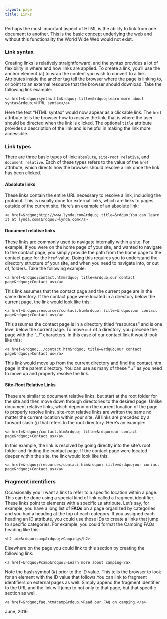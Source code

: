 ```yaml
---
layout: page
title: Links
---
```


Perhaps the most important aspect of HTML is the ability to link from one document to another. This is the basic concept underlying the web and without this functionality the World Wide Web would not exist. 

### Link syntax
Creating links is relatively straightforward, and the syntax provides a lot of flexibility in where and how links are applied. To create a link, you&rsquo;ll use the anchor element &rang;a&lang; to wrap the content you wish to convert to a link.&nbsp; Attributes inside the anchor tag tell the browser where the page is linking to, or point to an external resource that the browser should download.
Take the following link example:

~~~~~~~
<a href=&rdquo;syntax.htm&rdquo; title=&rdquo;learn more about syntax&rdquo;>HTML syntax</a>
~~~~~~~

Here the text &ldquo;HTML syntax&rdquo; would now appear as a clickable link. The `href` attribute tells the browser how to *resolve* the link; that is where the user should be directed when the link is clicked. The optional `title` attribute provides a description of the link and is helpful in making the link more accessible.

### Link types
There are three basic types of link: `absolute`, `site-root relative`, and `document relative`. Each of these types refers to the value of the `href` attribute, which directs how the browser should resolve a link once the link has been clicked. 

#### Absolute links 
These links contain the entire URL necessary to resolve a link, including the protocol. This is usually done for external links, which are links to pages outside of the current site. Here&rsquo;s an example of an absolute link:

~~~~~~~
<a href=&rdquo;http://www.lynda.com&rdquo; title=&rdquo;You can learn it at lynda.com!&rdquo;>lynda.com</a>
~~~~~~~

#### Document relative links 
These links are commonly used to navigate internally within a site. For example, if you were on the home page of your site, and wanted to navigate to the contact page, you simply provide the path from the home page to the contact page for the `href` value. Doing this requires you to understand the directory structure of your site, and when you need to navigate into, or out of, folders. Take the following example:

~~~~~~~
<a href=&rdquo;contact.htm&rdquo; title=&rdquo;our contact page&rdquo;>Contact us</a>
~~~~~~~

This link assumes that the contact page and the current page are in the same directory. If the contact page were located in a directory below the current page, the link would look like this:

~~~~~~~
<a href=&rdquo;resources/contact.htm&rdquo; title=&rdquo;our contact page&rdquo;>Contact us</a>
~~~~~~~

This assumes the contact page is in a directory titled &ldquo;resources&rdquo; and is one level below the current page. To move `out` of a directory, you precede the page with the &ldquo;../&rdquo; characters. In this case of our contact link it would look like this:

~~~~~~~
<a href=&rdquo;../contact.htm&rdquo; title=&rdquo;our contact page&rdquo;>Contact us</a>
~~~~~~~

This link would move up from the current directory and find the contact.htm page in the parent directory. You can use as many of these &ldquo;../&rdquo; as you need to move up and properly resolve the link.

#### Site-Root Relative Links
These are similar to document relative links, but start at the root folder for the site and then move down through directories to the desired page. Unlike document relative links, which depend on the current location of the page to properly resolve links, site-root relative links are written the same no matter the current location within your site. All links are preceded by a forward slash (/) that refers to the root directory. Here&rsquo;s an example:

~~~~~~~
<a href=&rdquo;/contact.htm&rdquo; title=&rdquo;our contact page&rdquo;>Contact us</a>
~~~~~~~

In this example, the link is resolved by going directly into the site&rsquo;s root folder and finding the contact page. If the contact page were located deeper within the site, the link would look like this:

~~~~~~~
<a href=&rdquo;/resources/contact.htm&rdquo; title=&rdquo;our contact page&rdquo;>Contact us</a>
~~~~~~~

### Fragment identifiers 
Occasionally you&rsquo;ll want a link to refer to a specific location within a page. This can be done using a special kind of link called a fragment identifier. These links point to elements with a specific `ID` attribute. Let&rsquo;s say, for example, you have a long list of <b>FAQs</b> on a page organized by categories and you had a heading at the top of each category. If you assigned each heading an ID attribute, you could use those IDs to create a links that jump to specific categories. For example, you could format the Camping FAQs heading like this:

~~~~~~~
<h2 id=&rdquo;camp&rdquo;>Camping</h2>
~~~~~~~

Elsewhere on the page you could link to this section by creating the following link:
~~~~~~~
<a href=&rdquo;#camp&rdquo;>Learn more about camping</a>
~~~~~~~
Note the hash symbol (#) prior to the ID value. This tells the browser to look for an element with the ID value that follows.You can link to fragment identifiers on external pages as well. Simply append the fragment identifier to the URL and the link will jump to not only to that page, but that specific section as well.

~~~~~~~
<a href=&rdquo;faq.htm#camp&rdquo;>Read our FAQ on camping.</a>
~~~~~~~

June, 2016

